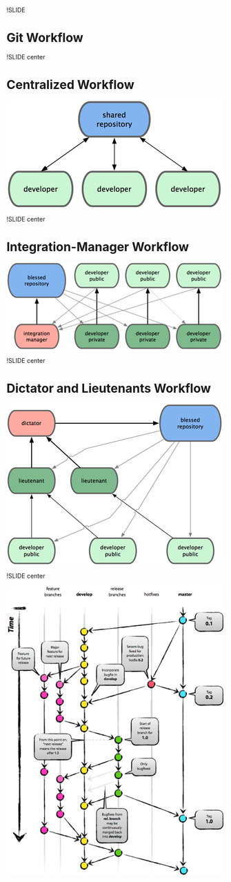 !SLIDE

# Git Workflow #

!SLIDE center

# Centralized Workflow #

![git_workflow](centralized.png)

!SLIDE center

# Integration-Manager Workflow #

![git_workflow](integrator.png)

!SLIDE center

# Dictator and Lieutenants Workflow #

![git_workflow](dictator.png)

!SLIDE center

![git_workflow](gitflow.png)
